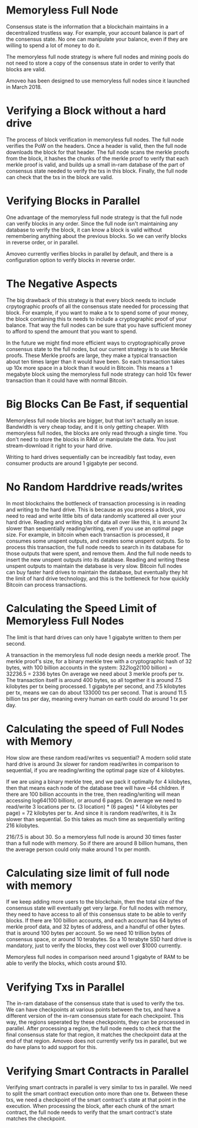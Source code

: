 Memoryless Full Node
===================

Consensus state is the information that a blockchain maintains in a decentralized trustless way. For example, your account balance is part of the consensus state. No one can manipulate your balance, even if they are willing to spend a lot of money to do it.

The memoryless full node strategy is where full nodes and mining pools do not need to store a copy of the consensus state in order to verify that blocks are valid.

Amoveo has been designed to use memoryless full nodes since it launched in March 2018.

Verifying a Block without a hard drive
============

The process of block verification in memoryless full nodes.
The full node verifies the PoW on the headers.
Once a header is valid, then the full node downloads the block for that header.
The full node scans the merkle proofs from the block, it hashes the chunks of the merkle proof to verify that each merkle proof is valid, and builds up a small in-ram database of the part of consensus state needed to verify the txs in this block.
Finally, the full node can check that the txs in the block are valid. 

Verifying Blocks in Parallel
=============

One advantage of the memoryless full node strategy is that the full node can verify blocks in any order. Since the full node isn't maintaining any database to verify the block, it can know a block is valid without remembering anything about the previous blocks.
So we can verify blocks in reverse order, or in parallel.

Amoveo currently verifies blocks in parallel by default, and there is a configuration option to verify blocks in reverse order.

The Negative Aspects
===========

The big drawback of this strategy is that every block needs to include crpytographic proofs of all the consensus state needed for processing that block. For example, if you want to make a tx to spend some of your money, the block containing this tx needs to include a cryptographic proof of your balance. That way the full nodes can be sure that you have sufficient money to afford to spend the amount that you want to spend.

In the future we might find more efficient ways to cryptographically prove consensus state to the full nodes, but our current strategy is to use Merkle proofs. These Merkle proofs are large, they make a typical transaction about ten times larger than it would have been. So each transaction takes up 10x more space in a block than it would in Bitcoin. This means a 1 megabyte block using the memoryless full node strategy can hold 10x fewer transaction than it could have with normal Bitcoin.

Big Blocks Can Be Fast, if sequential
=============

Memoryless full node blocks are bigger, but that isn't actually an issue.
Bandwidth is very cheap today, and it is only getting cheaper.
With memoryless full nodes, the blocks are only read through a single time. You don't need to store the blocks in RAM or manipulate the data. You just stream-download it right to your hard drive.

Writing to hard drives sequentially can be increadibly fast today, even consumer products are around 1 gigabyte per second.

No Random Harddrive reads/writes
=============

In most blockchains the bottleneck of transaction processing is in reading and writing to the hard drive. This is because as you process a block, you need to read and write little bits of data randomly scattered all over your hard drive. Reading and writing bits of data all over like this, it is around 3x slower than sequentially reading/writing, even if you use an optimal page size.
For example, in bitcoin when each transaction is processed, it consumes some unspent outputs, and creates some unspent outputs. So to process this transaction, the full node needs to search in its database for those outputs that were spent, and remove them. And the full node needs to insert the new unspent outputs into its database. Reading and writing these unspent outputs to maintain the database is very slow.
Bitcoin full nodes can buy faster hard drives to maintain the database, but eventually they hit the limit of hard drive technology, and this is the bottleneck for how quickly Bitcoin can process transactions.

Calculating the Speed Limit of Memoryless Full Nodes
==============

The limit is that hard drives can only have 1 gigabyte written to them per second.

A transaction in the memoryless full node design needs a merkle proof. The merkle proof's size, for a binary merkle tree with a cryptographic hash of 32 bytes, with 100 billion accounts in the system: 32*2*log2(100 billion) = 32*2*36.5 = 2336 bytes
On average we need about 3 merkle proofs per tx.
The transaction itself is around 400 bytes, so all together it is around 7.5 kilobytes per tx being processed.
1 gigabyte per second, and 7.5 kilobytes per tx, means we can do about 133000 txs per second. That is around 11.5 billion txs per day, meaning every human on earth could do around 1 tx per day.

Calculating the speed of Full Nodes with Memory
============

How slow are these random read/writes vs sequential?
A modern solid state hard drive is around 3x slower for random read/writes in comparison to sequential, if you are reading/writing the optimal page size of 4 kilobytes.

If we are using a binary merkle tree, and we pack it optimally for 4 kilobytes, then that means each node of the database tree will have ~64 children. If there are 100 billion accounts in the tree, then reading/writing will mean accessing log64(100 billion), or around 6 pages.
On average we need to read/write 3 locations per tx. (3 location) * (6 pages) * (4 kilobytes per page) = 72 kilobytes per tx.
And since it is random read/writes, it is 3x slower than sequential. So this takes as much time as sequentially writing 216 kilobytes.

216/7.5 is about 30. So a memoryless full node is around 30 times faster than a full node with memory.
So if there are around 8 billion humans, then the average person could only make around 1 tx per month.

Calculating size limit of full node with memory
============

If we keep adding more users to the blockchain, then the total size of the consensus state will eventually get very large. For full nodes with memory, they need to have access to all of this consensus state to be able to verify blocks.
If there are 100 billion accounts, and each account has 64 bytes of merkle proof data, and 32 bytes of address, and a handful of other bytes. that is around 100 bytes per account. So we need 10 trillion bytes of consensus space, or around 10 terabytes. So a 10 terabyte SSD hard drive is mandatory, just to verify the blocks, they cost well over $1000 currently.

Memoryless full nodes in comparison need around 1 gigabyte of RAM to be able to verify the blocks, which costs around $10.

Verifying Txs in Parallel
============

The in-ram database of the consensus state that is used to verify the txs. We can have checkpoints at various points between the txs, and have a different version of the in-ram consensus state for each checkpoint.
This way, the regions seperated by these checkpoints, they can be processed in parallel.
After processing a region, the full node needs to check that the final consensus state for that region, it matches the checkpoint data at the end of that region.
Amoveo does not currently verify txs in parallel, but we do have plans to add support for this.

Verifying Smart Contracts in Parallel
==========

Verifying smart contracts in parallel is very similar to txs in parallel.
We need to split the smart contract execution onto more than one tx.
Between these txs, we need a checkpoint of the smart contract's state at that point in the execution.
When processing the block, after each chunk of the smart contract, the full node needs to verify that the smart contract's state matches the checkpoint.

